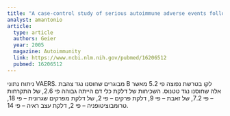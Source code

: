 ```yaml
---
title: "A case-control study of serious autoimmune adverse events following hepatitis B immunization"
analyst: amantonio
article:
  type: article
  authors: Geier
  year: 2005
  magazine: Autoimmunity
  link: https://www.ncbi.nlm.nih.gov/pubmed/16206512
  pubmed: 16206512
---
```


ניתוח נתוני VAERS. מבוגרים שחוסנו נגד צהבת B לקו בטרשת נפוצה פי 5.2 מאשר אלה שחוסנו נגד טטנוס. השכיחות של דלקת כלי דם הייתה גבוהה פי 2.6, של התקרחות – פי 7.2, של זאבת – פי 9, דלקת פרקים – פי 2, של דלקת מפרקים שגרונית – פי 18, טרומבוציטופניה – פי 2, דלקת עצב ראיה – פי 14.
